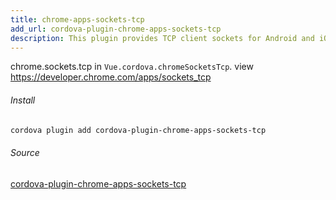 ```yaml
---
title: chrome-apps-sockets-tcp
add_url: cordova-plugin-chrome-apps-sockets-tcp
description: This plugin provides TCP client sockets for Android and iOS.
---
```


chrome.sockets.tcp in `Vue.cordova.chromeSocketsTcp`.
view https://developer.chrome.com/apps/sockets_tcp

###### Install

```bash
cordova plugin add cordova-plugin-chrome-apps-sockets-tcp
```

###### Source

<a href="https://www.npmjs.com/package/cordova-plugin-chrome-apps-sockets-tcp" target="_blank" class="icon npm">cordova-plugin-chrome-apps-sockets-tcp</a>
